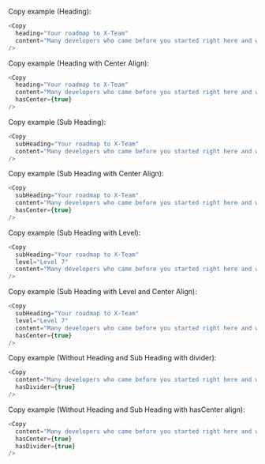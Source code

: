 Copy example (Heading):

```js
<Copy
  heading="Your roadmap to X-Team"
  content="Many developers who came before you started right here and went on to do some of the best work of their career. That same opportunity begins now for you."
/>
```

Copy example (Heading with Center Align):

```js
<Copy
  heading="Your roadmap to X-Team"
  content="Many developers who came before you started right here and went on to do some of the best work of their career. That same opportunity begins now for you."
  hasCenter={true}
/>
```

Copy example (Sub Heading):

```js
<Copy
  subHeading="Your roadmap to X-Team"
  content="Many developers who came before you started right here and went on to do some of the best work of their career. That same opportunity begins now for you."
/>
```

Copy example (Sub Heading with Center Align):

```js
<Copy
  subHeading="Your roadmap to X-Team"
  content="Many developers who came before you started right here and went on to do some of the best work of their career. That same opportunity begins now for you."
  hasCenter={true}
/>
```

Copy example (Sub Heading with Level):

```js
<Copy
  subHeading="Your roadmap to X-Team"
  level="Level 7"
  content="Many developers who came before you started right here and went on to do some of the best work of their career. That same opportunity begins now for you."
/>
```

Copy example (Sub Heading with Level and Center Align):

```js
<Copy
  subHeading="Your roadmap to X-Team"
  level="Level 7"
  content="Many developers who came before you started right here and went on to do some of the best work of their career. That same opportunity begins now for you."
  hasCenter={true}
/>
```

Copy example (Without Heading and Sub Heading with divider):

```js
<Copy
  content="Many developers who came before you started right here and went on to do some of the best work of their career. That same opportunity begins now for you."
  hasDivider={true}
/>
```

Copy example (Without Heading and Sub Heading with hasCenter align):

```js
<Copy
  content="Many developers who came before you started right here and went on to do some of the best work of their career. That same opportunity begins now for you."
  hasCenter={true}
  hasDivider={true}
/>
```
